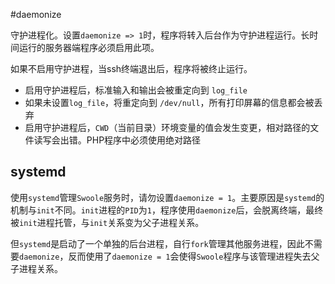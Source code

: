 #daemonize

守护进程化。设置`daemonize => 1`时，程序将转入后台作为守护进程运行。长时间运行的服务器端程序必须启用此项。

如果不启用守护进程，当ssh终端退出后，程序将被终止运行。

* 启用守护进程后，标准输入和输出会被重定向到 `log_file`
* 如果未设置`log_file`，将重定向到 `/dev/null`，所有打印屏幕的信息都会被丢弃
* 启用守护进程后，`CWD`（当前目录）环境变量的值会发生变更，相对路径的文件读写会出错。PHP程序中必须使用绝对路径

systemd
----
使用`systemd`管理`Swoole`服务时，请勿设置`daemonize = 1`。主要原因是`systemd`的机制与`init`不同。`init`进程的`PID`为`1`，程序使用`daemonize`后，会脱离终端，最终被`init`进程托管，与`init`关系变为父子进程关系。

但`systemd`是启动了一个单独的后台进程，自行`fork`管理其他服务进程，因此不需要`daemonize`，反而使用了`daemonize = 1`会使得`Swoole`程序与该管理进程失去父子进程关系。